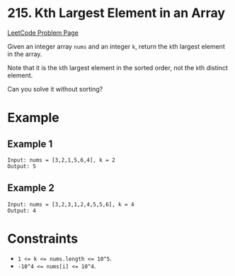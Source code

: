 # 215. Kth Largest Element in an Array

[LeetCode Problem Page](https://leetcode.com/problems/kth-largest-element-in-an-array)

Given an integer array `nums` and an integer `k`, return the `k`th largest
element in the array.

Note that it is the `k`th largest element in the sorted order, not the `k`th
distinct element.

Can you solve it without sorting?

# Example

## Example 1

```text
Input: nums = [3,2,1,5,6,4], k = 2
Output: 5
```

## Example 2

```text
Input: nums = [3,2,3,1,2,4,5,5,6], k = 4
Output: 4
```

# Constraints

- `1 <= k <= nums.length <= 10^5`.
- `-10^4 <= nums[i] <= 10^4`.
